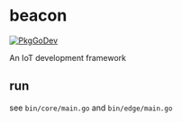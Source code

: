 # beacon

[![PkgGoDev](https://pkg.go.dev/badge/github.com/snple/beacon)](https://pkg.go.dev/github.com/snple/beacon)

An IoT development framework

## run

see `bin/core/main.go` and `bin/edge/main.go`

